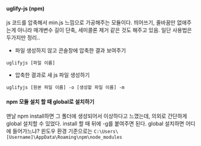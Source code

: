 #### uglify-js (npm)
js 코드를 압축해서 min.js 느낌으로 가공해주는 모듈이다.
띄어쓰기, 줄바꿈만 없애주는게 아니라 매개변수 길이 단축, 세미콜론 제거 같은 것도 해주고 있음.
일단 사용법은 두가지만 정리..

* 파일 생성하지 않고 콘솔창에 압축한 결과 보여주기
```
uglifyjs [파일 이름]
```

* 압축한 결과로 새 js 파일 생성하기
```
uglifyjs [원본 파일 이름] -o [생성할 파일 이름] -m
```

#### npm 모듈 설치 할 때 global로 설치하기
맨날 npm install하면 그 폴더에 생성되어서 이상하다고 느꼈는데, 의외로 간단하게 global 설치할 수 있었다.
install 할 때 뒤에 -g를 붙여주면 된다.
global 설치하면 어디에 들어가느냐? 윈도우 환경 기준으로는 `C:\Users\[Username]\AppData\Roaming\npm\node_modules`